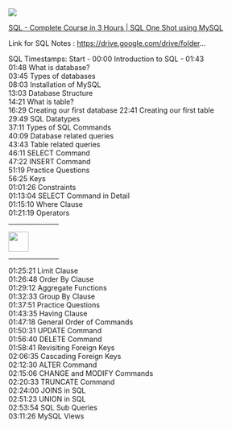 <img src="https://i.ytimg.com/vi/hlGoQC332VM/hqdefault.jpg">

<a href="https://www.youtube.com/embed/hlGoQC332VM?si=l6BKo9XPBA4b6EGJ&amp;start=4966" alt="SQL">SQL - Complete Course in 3 Hours | SQL One Shot using MySQL
</a>

Link for SQL Notes : https://drive.google.com/drive/folder...

SQL Timestamps:
Start - 00:00 
Introduction to SQL - 01:43 <br>
01:48  What is database?<br>
03:45  Types of databases<br>
08:03  Installation of MySQL<br>
13:03  Database Structure<br>
14:21  What is table?<br>
16:29  Creating our first database
22:41  Creating our first table<br>
29:49  SQL Datatypes<br>
37:11  Types of SQL Commands<br>
40:09  Database related queries<br>
43:43  Table related queries<br>
46:11  SELECT Command<br>
47:22  INSERT Command<br>
51:19  Practice Questions<br>
56:25  Keys<br>
01:01:26  Constraints<br>
01:13:04  SELECT Command in Detail<br>
01:15:10  Where Clause <br>
01:21:19  Operators<br>

<hr width="100">
<img src="https://cdns.iconmonstr.com/wp-content/releases/preview/2018/240/iconmonstr-play-thin.png" height="40">
<hr width="100">

01:25:21  Limit Clause<br>
01:26:48  Order By Clause<br>
01:29:12  Aggregate Functions<br>
01:32:33  Group By Clause<br>
01:37:51  Practice Questions<br>
01:43:35  Having Clause<br>
01:47:18  General Order of Commands<br>
01:50:31  UPDATE Command<br>
01:56:40  DELETE Command<br>
01:58:41  Revisiting Foreign Keys<br>
02:06:35  Cascading Foreign Keys<br>
02:12:30  ALTER Command<br>
02:15:06  CHANGE and MODIFY Commands<br>
02:20:33  TRUNCATE Command<br>
02:24:00  JOINS in SQL<br>
02:51:23  UNION in SQL<br>
02:53:54  SQL Sub Queries<br>
03:11:26  MySQL Views<br>
